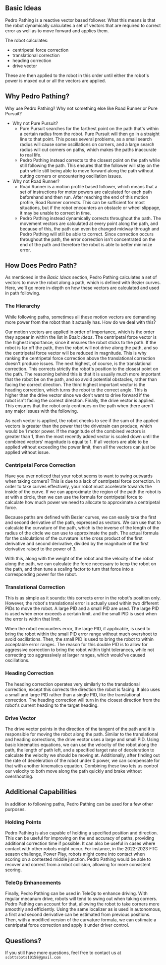 ## Basic Ideas

Pedro Pathing is a reactive vector based follower. What this means is that the robot dynamically
calculates a set of vectors that are required to correct error as well as to move forward and
applies them.

The robot calculates:

* centripetal force correction
* translational correction
* heading correction
* drive vector

These are then applied to the robot in this order until either the robot's power is maxed out or all
the vectors are applied.

## Why Pedro Pathing?

Why use Pedro Pathing? Why not something else like Road Runner or Pure Pursuit?

* Why not Pure Pursuit?
    * Pure Pursuit searches for the farthest point on the path that's within a certain radius from
      the robot. Pure Pursuit will then go in a straight line to that point. This poses several
      problems, as a small search radius will cause some oscillations on corners, and a large search
      radius will cut corners on paths, which makes the paths inaccurate to real life.
    * Pedro Pathing instead corrects to the closest point on the path while still following the
      path. This ensures that the follower will stay on the path while still being able to move
      forward along the path without cutting corners or encountering oscillation issues.
* Why not Road Runner?
    * Road Runner is a motion profile based follower, which means that a set of instructions for
      motor powers are calculated for each path beforehand and then run. After reaching the end of
      this motion profile, Road Runner corrects. This can be sufficient for most situations, but if
      the robot encounters an obstacle or wheel slippage, it may be unable to correct in time.
    * Pedro Pathing instead dynamically corrects throughout the path. The movement vectors are
      calculated at every point along the path, and because of this, the path can even be changed
      midway through and Pedro Pathing will still be able to correct. Since correction occurs
      throughout the path, the error correction isn't concentrated on the end of the path and
      therefore the robot is able to better minimize error.

## How Does Pedro Path?

As mentioned in the *Basic Ideas* section, Pedro Pathing calculates a set of vectors to move the
robot along a path, which is defined with Bezier curves. Here, we'll go more in-depth on how these
vectors are calculated and used in path following.

### The Hierarchy

While following paths, sometimes all these motion vectors are demanding more power from the robot
than it actually has. How do we deal with this?

Our motion vectors are applied in order of importance, which is the order they appear in within the
list in *Basic Ideas*. The centripetal force vector is the highest importance, since it ensures the
robot sticks to the path. If the robot is far off the path, then the robot will not drive along the
path, and so the centripetal force vector will be reduced in magnitude. This is why ranking the
centripetal force correction above the translational correction doesn't produce issues. The next
highest, of course, is the translational correction. This corrects strictly the robot's position to
the closest point on the path. The reasoning behind this is that it is usually much more important
that the robot be on the path, and so avoid potential obstacles, rather than facing the correct
direction. The third highest important vector is the heading correction, which turns the robot to
the correct angle. This is higher than the drive vector since we don't want to drive forward if the
robot isn't facing the correct direction. Finally, the drive vector is applied. This ensures that
the robot only continues on the path when there aren't any major issues with the following.

As each vector is applied, the robot checks to see if the sum of the applied vectors is greater than
the power that the drivetrain can produce, which would be 1 motor power. If the magnitude of the
combined vectors is greater than 1, then the most recently added vector is scaled down until the
combined vectors' magnitude is equal to 1. If all vectors are able to be applied without exceeding
the power limit, then all the vectors can just be applied without issue.

### Centripetal Force Correction

Have you ever noticed that your robot seems to want to swing outwards when taking corners? This is
due to a lack of centripetal force correction. In order to take curves effectively, your robot must
accelerate towards the inside of the curve. If we can approximate the region of the path the robot
is at with a circle, then we can use the formula for centripetal force to calculate how much power
we need to allocate to approximate a centripetal force.

Because paths are defined with Bezier curves, we can easily take the first and second derivative of
the path, expressed as vectors. We can use that to calculate the curvature of the path, which is the
inverse of the length of the radius of the circle we can use to approximate the path. The actual
formula for the calculations of the curvature is the cross product of the first derivative and
second derivative, divided by the magnitude of the first derivative raised to the power of 3.

With this, along with the weight of the robot and the velocity of the robot along the path, we can
calculate the force necessary to keep the robot on the path, and then tune a scaling factor to turn
that force into a corresponding power for the robot.

### Translational Correction

This is as simple as it sounds: this corrects error in the robot's position only. However, the
robot's translational error is actually used within two different PIDs to move the robot. A large
PID and a small PID are used. The large PID is used when error exceeds a certain limit. and the
small
PID is used when the error is within that limit.

When the robot encounters error, the large PID, if applicable, is used to bring the robot within the
small PID error range without much overshoot to avoid oscillations. Then, the small PID is used to
bring the robot to within acceptable error ranges. The reason for this double PID is to allow for
aggressive correction to bring the robot within tight tolerances, while not correcting too
aggressively at larger ranges, which would've caused oscillations.

### Heading Correction

The heading correction operates very similarly to the translational correction, except this corrects
the direction the robot is facing. It also uses a small and large PID rather than a single PID, like
the translational correction. The heading correction will turn in the closest direction from the
robot's current heading to the target heading.

### Drive Vector

The drive vector points in the direction of the tangent of the path and it is responsible for moving
the robot along the path. Similar to the translational and heading corrections, the drive vector
uses a large and small PID. Using basic kinematics equations, we can use the velocity of the robot
along the path, the length of path left, and a specified target rate of deceleration to calculate
the velocity we should be moving at. Additionally, after finding out the rate of deceleration of the
robot under 0 power, we can compensate for that with another kinematics equation. Combining these
two lets us control our velocity to both move along the path quickly and brake without overshooting.

## Additional Capabilities

In addition to following paths, Pedro Pathing can be used for a few other purposes.

### Holding Points

Pedro Pathing is also capable of holding a specified position and direction. This can be useful for
improving on the end accuracy of paths, providing additional correction time if possible. It can
also be useful in cases where contact with other robots might occur. For instance, in the 2022-2023
FTC season challenge, Power Play, robots might come into contact when scoring on a contested middle
junction. Pedro Pathing would be able to recover and correct from a robot collision, allowing for
more consistent scoring.

### TeleOp Enhancements

Finally, Pedro Pathing can be used in TeleOp to enhance driving. With regular mecanum drive, robots
will tend to swing out when taking corners. Pedro Pathing can account for that, allowing the robot
to take corners more smoothly and efficiently. Using the same localizer as is used in autonomous, a
first and second derivative can be estimated from previous positions. Then, with a modified version
of the curvature formula, we can estimate a centripetal force correction and apply it under driver
control.

## Questions?

If you still have more questions, feel free to contact us at `scottsbots10158@gmail.com`